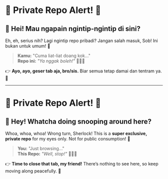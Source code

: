 # 🚫 Private Repo Alert! 🚫

## 👀 Hei! Mau ngapain ngintip-ngintip di sini?

Eh, eh, serius nih? Lagi ngintip repo pribadi? Jangan salah masuk, Sob! Ini bukan untuk umum! 🚷

> **Kamu:** "Cuma liat-liat doang kok..."  
> **Repo ini:** *"Ya nggak boleh!"* 🚫🙅‍♂️  

👉 **Ayo, ayo, geser tab aja, bro/sis.** Biar semua tetap damai dan tentram ya. 👋

---

# 🚫 Private Repo Alert! 🚫

## 👀 Hey! Whatcha doing snooping around here?

Whoa, whoa, whoa! Wrong turn, Sherlock! This is a **super exclusive, private repo** for my eyes only. Not for public consumption! 🍿

> **You:** "Just browsing…"  
> **This Repo:** *"Well, stop!"* 🚫🙅‍♂️  

👉 **Time to close that tab, my friend!** There’s nothing to see here, so keep moving along peacefully. 👋
